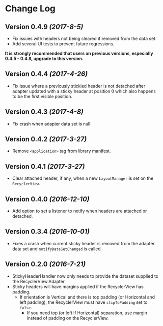 Change Log
==========
Version 0.4.9 *(2017-8-5)*
----------------------------
- Fix issues with headers not being cleared if removed from the data set.
- Add several UI tests to prevent future regressions.

**It is strongly recommended that users on previous versions, especially 0.4.5 - 0.4.8, upgrade to this version.** 

Version 0.4.4 *(2017-4-26)*
----------------------------
- Fix issue where a previously stickied header is not detached after adapter updated with a sticky header at position 0 which also happens to be the first visible position.
 
Version 0.4.3 *(2017-4-8)*
----------------------------
- Fix crash when adapter data set is null

Version 0.4.2 *(2017-3-27)*
----------------------------
- Remove `<application>` tag from library manifest.

Version 0.4.1 *(2017-3-27)*
----------------------------
- Clear attached header, if any, when a new `LayoutManager` is set on the `RecyclerView`.

Version 0.4.0 *(2016-12-10)*
----------------------------
- Add option to set a listener to notify when headers are attached or detached.

Version 0.3.4 *(2016-10-01)*
----------------------------
- Fixes a crash when current sticky header is removed from the adapter data set and `notifyDataSetChanged` is called

Version 0.2.0 *(2016-7-21)*
---------------------------
- StickyHeaderHandler now only needs to provide the dataset supplied to the RecyclerView.Adapter
- Sticky headers will have margins applied if the RecyclerView has padding.
  - If orientation is Vertical and there is top padding (or Horizontal and left padding), the RecyclerView must have `clipToPadding` set to `false`.
    - If you need top (or left if Horizontal) separation, use margin instead of padding on the RecyclerView.
